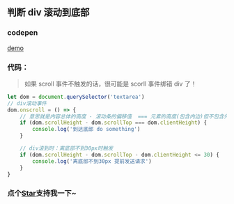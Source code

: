 ## 判断 div 滚动到底部

<!--
 * @Author: OBKoro1
 * @Github: https://github.com/OBKoro1
 * @Date: 2018-12-27 16:12:33
 * @LastEditors: OBKoro1
 * @LastEditTime: 2019-07-31 17:01:00
 * @Description:
 -->

### codepen

[demo](https://codepen.io/OBKoro1/pen/XoaRyg)

### 代码：

> 如果 scroll 事件不触发的话，很可能是 scorll 事件绑错 div 了！

```js
let dom = document.querySelector('textarea')
// div滚动事件
dom.onscroll = () => {
	// 意思就是内容总体的高度 - 滚动条的偏移值  === 元素的高度(包含内边)但不包含外边距，边框，以及滚动条
	if (dom.scrollHeight - dom.scrollTop === dom.clientHeight) {
		console.log('到达底部 do something')
	}

	// div滚到时：离底部不到30px时触发
	if (dom.scrollHeight - dom.scrollTop - dom.clientHeight <= 30) {
		console.log('离底部不到30px 提前发送请求')
	}
}
```

<!-- 特殊字符串：用于修改/删除markdown的结尾提示语-->

### 点个[Star](https://github.com/OBKoro1/codeBlack)支持我一下~
